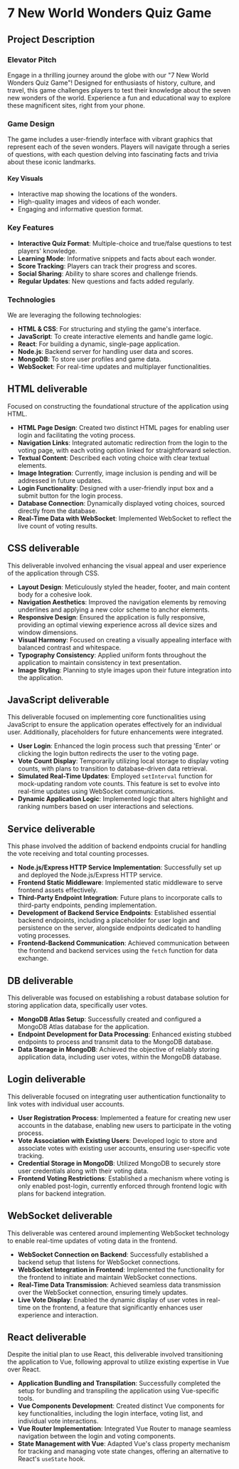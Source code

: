 # 7 New World Wonders Quiz Game

## Project Description

### Elevator Pitch

Engage in a thrilling journey around the globe with our "7 New World Wonders Quiz Game"! Designed for enthusiasts of history, culture, and travel, this game challenges players to test their knowledge about the seven new wonders of the world. Experience a fun and educational way to explore these magnificent sites, right from your phone.

### Game Design

The game includes a user-friendly interface with vibrant graphics that represent each of the seven wonders. Players will navigate through a series of questions, with each question delving into fascinating facts and trivia about these iconic landmarks.

#### Key Visuals

- Interactive map showing the locations of the wonders.
- High-quality images and videos of each wonder.
- Engaging and informative question format.

### Key Features

- **Interactive Quiz Format**: Multiple-choice and true/false questions to test players' knowledge.
- **Learning Mode**: Informative snippets and facts about each wonder.
- **Score Tracking**: Players can track their progress and scores.
- **Social Sharing**: Ability to share scores and challenge friends.
- **Regular Updates**: New questions and facts added regularly.

### Technologies

We are leveraging the following technologies:

- **HTML & CSS**: For structuring and styling the game's interface.
- **JavaScript**: To create interactive elements and handle game logic.
- **React**: For building a dynamic, single-page application.
- **Node.js**: Backend server for handling user data and scores.
- **MongoDB**: To store user profiles and game data.
- **WebSocket**: For real-time updates and multiplayer functionalities.

## HTML deliverable

Focused on constructing the foundational structure of the application using HTML.

- **HTML Page Design**: Created two distinct HTML pages for enabling user login and facilitating the voting process.
- **Navigation Links**: Integrated automatic redirection from the login to the voting page, with each voting option linked for straightforward selection.
- **Textual Content**: Described each voting choice with clear textual elements.
- **Image Integration**: Currently, image inclusion is pending and will be addressed in future updates.
- **Login Functionality**: Designed with a user-friendly input box and a submit button for the login process.
- **Database Connection**: Dynamically displayed voting choices, sourced directly from the database.
- **Real-Time Data with WebSocket**: Implemented WebSocket to reflect the live count of voting results.

## CSS deliverable

This deliverable involved enhancing the visual appeal and user experience of the application through CSS.

- **Layout Design**: Meticulously styled the header, footer, and main content body for a cohesive look.
- **Navigation Aesthetics**: Improved the navigation elements by removing underlines and applying a new color scheme to anchor elements.
- **Responsive Design**: Ensured the application is fully responsive, providing an optimal viewing experience across all device sizes and window dimensions.
- **Visual Harmony**: Focused on creating a visually appealing interface with balanced contrast and whitespace.
- **Typography Consistency**: Applied uniform fonts throughout the application to maintain consistency in text presentation.
- **Image Styling**: Planning to style images upon their future integration into the application.

## JavaScript deliverable

This deliverable focused on implementing core functionalities using JavaScript to ensure the application operates effectively for an individual user. Additionally, placeholders for future enhancements were integrated.

- **User Login**: Enhanced the login process such that pressing 'Enter' or clicking the login button redirects the user to the voting page.
- **Vote Count Display**: Temporarily utilizing local storage to display voting counts, with plans to transition to database-driven data retrieval.
- **Simulated Real-Time Updates**: Employed `setInterval` function for mock-updating random vote counts. This feature is set to evolve into real-time updates using WebSocket communications.
- **Dynamic Application Logic**: Implemented logic that alters highlight and ranking numbers based on user interactions and selections.

## Service deliverable

This phase involved the addition of backend endpoints crucial for handling the vote receiving and total counting processes.

- **Node.js/Express HTTP Service Implementation**: Successfully set up and deployed the Node.js/Express HTTP service.
- **Frontend Static Middleware**: Implemented static middleware to serve frontend assets effectively.
- **Third-Party Endpoint Integration**: Future plans to incorporate calls to third-party endpoints, pending implementation.
- **Development of Backend Service Endpoints**: Established essential backend endpoints, including a placeholder for user login and persistence on the server, alongside endpoints dedicated to handling voting processes.
- **Frontend-Backend Communication**: Achieved communication between the frontend and backend services using the `fetch` function for data exchange.

## DB deliverable

This deliverable was focused on establishing a robust database solution for storing application data, specifically user votes.

- **MongoDB Atlas Setup**: Successfully created and configured a MongoDB Atlas database for the application.
- **Endpoint Development for Data Processing**: Enhanced existing stubbed endpoints to process and transmit data to the MongoDB database.
- **Data Storage in MongoDB**: Achieved the objective of reliably storing application data, including user votes, within the MongoDB database.
## Login deliverable

This deliverable focused on integrating user authentication functionality to link votes with individual user accounts.

- **User Registration Process**: Implemented a feature for creating new user accounts in the database, enabling new users to participate in the voting process.
- **Vote Association with Existing Users**: Developed logic to store and associate votes with existing user accounts, ensuring user-specific vote tracking.
- **Credential Storage in MongoDB**: Utilized MongoDB to securely store user credentials along with their voting data.
- **Frontend Voting Restrictions**: Established a mechanism where voting is only enabled post-login, currently enforced through frontend logic with plans for backend integration.
## WebSocket deliverable


This deliverable was centered around implementing WebSocket technology to enable real-time updates of voting data in the frontend.

- **WebSocket Connection on Backend**: Successfully established a backend setup that listens for WebSocket connections.
- **WebSocket Integration in Frontend**: Implemented the functionality for the frontend to initiate and maintain WebSocket connections.
- **Real-Time Data Transmission**: Achieved seamless data transmission over the WebSocket connection, ensuring timely updates.
- **Live Vote Display**: Enabled the dynamic display of user votes in real-time on the frontend, a feature that significantly enhances user experience and interaction.
## React deliverable


Despite the initial plan to use React, this deliverable involved transitioning the application to Vue, following approval to utilize existing expertise in Vue over React.

- **Application Bundling and Transpilation**: Successfully completed the setup for bundling and transpiling the application using Vue-specific tools.
- **Vue Components Development**: Created distinct Vue components for key functionalities, including the login interface, voting list, and individual vote interactions.
- **Vue Router Implementation**: Integrated Vue Router to manage seamless navigation between the login and voting components.
- **State Management with Vue**: Adapted Vue's class property mechanism for tracking and managing vote state changes, offering an alternative to React's `useState` hook.


